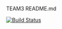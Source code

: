 TEAM3 README.md

[![Build Status](https://travis-ci.com/Sementeev/pi221team3.svg?branch=master)](https://travis-ci.com/Sementeev/pi221team3)
